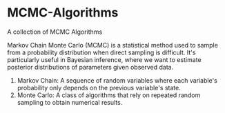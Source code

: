 # MCMC-Algorithms
A collection of MCMC Algorithms



Markov Chain Monte Carlo (MCMC) is a statistical method used to sample from a probability distribution when direct sampling is difficult. It's particularly useful in Bayesian inference, where we want to estimate posterior distributions of parameters given observed data.

1. Markov Chain: A sequence of random variables where each variable's probability only depends on the previous variable's state.
2. Monte Carlo: A class of algorithms that rely on repeated random sampling to obtain numerical results.
